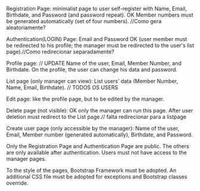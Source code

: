 Registration Page: 
minimalist page to user self-register with Name, Email, Birthdate, and Password (and password repeat). OK
Member numbers must be generated automatically (set of four numbers). //Como gera aleatoriamente? 


Authentication(LOGIN) Page: 
Email and Password OK
(user member must be redirected to his profile; the manager must be redirected to the user's list page).//Como redirecionar separadamente? 


Profile page: // UPDATE
Name of the user, Email, Member Number, and Birthdate. On the profile, the user can change his data and password.


List page (only manager can view): 
List users’ data (Member Number, Name, Email, Birthdate). // TODOS OS USERS


Edit page: 
like the profile page, but to be edited by the manager.


Delete page (not visible): OK
only the manager can run this page. After user deletion must redirect to the List page.// falta redirecionar para a listpage


Create user page (only accessible by the manager): 
Name of the user, Email, Member number (generated automatically), Birthdate, and Password.


Only the Registration Page and Authentication Page are public. The others are only available after authentication.
Users must not have access to the manager pages.


To the style of the pages, Bootstrap Framework must be adopted. An additional CSS file must be adopted for exceptions and Bootstrap classes override.